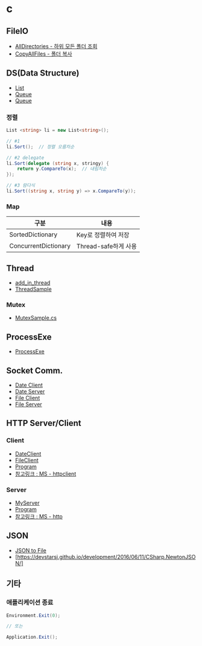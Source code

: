 

# c
## FileIO

 * [AllDirectories - 하위 모든 폴더 조회](./FileIO/AllDirectories/Program.cs)
 * [CopyAllFiles - 폴더 복사](./FileIO/CopyAllFiles/FileIO.cs)

## DS(Data Structure)

 * [List](./DS/List/ListPrac.cs)
 * [Queue](./DS/Queue/MsgQueue.cs)
 * [Queue](./DS/Queue/Program.cs)

### 정렬
```cs
List <string> li = new List<string>();

// #1
li.Sort();  // 정렬 오름차순

// #2 delegate
li.Sort(delegate (string x, stringy) {
    return y.CompareTo(x);  // 내림차순
});

// #3 람다식
li.Sort((string x, string y) => x.CompareTo(y));
```

### Map
| 구분 | 내용 |
|----|----|
| SortedDictionary | Key로 정렬하여 저장 |
| ConcurrentDictionary | Thread-safe하게 사용 |

## Thread

 * [add_in_thread](./Thread/add_in_thread.cs)
 * [ThreadSample](./Thread/ThreadSample.cs)

### Mutex
 
 * [MutexSample.cs](./Mutex/MutexSample.cs)

## ProcessExe

 * [ProcessExe](./ProcessExe/ProcessExe.cs)

## Socket Comm.

 * [Date Client](./Socket/Date/DateClient.cs)
 * [Date Server](./Socket/Date/DateServer.cs)
 * [File Client](./Socket/FileSend/SocketClient.cs)
 * [File Server](./Socket/FileSend/SocketServer.cs)

## HTTP Server/Client

### Client
 * [DateClient](./HTTP/http_client/DateClient.cs)
 * [FileClient](./HTTP/http_client/FileClient.cs)
 * [Program](./HTTP/http_client/Program.cs)
 * [참고링크 : MS - httpclient](https://docs.microsoft.com/ko-kr/dotnet/api/system.net.http.httpclient)

### Server
 * [MyServer](./HTTP/http_server/MyServer.cs)
 * [Program](./HTTP/http_server/Program.cs)
 * [참고링크 : MS - http](https://docs.microsoft.com/ko-kr/dotnet/api/system.net.http)

## JSON

 * [JSON to File](./JSON/json_to_file.cs)
 * [https://devstarsj.github.io/development/2016/06/11/CSharp.NewtonJSON/]

## 기타
### 애플리케이션 종료

```cs
Environment.Exit(0);

// 또는

Application.Exit();
```